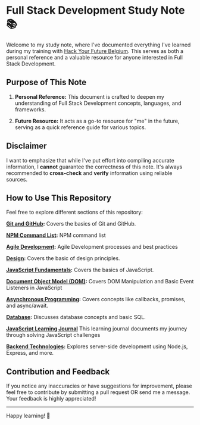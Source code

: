 # Full Stack Development Study Note 📚

Welcome to my study note, where I've documented everything I've learned during my training with [Hack Your Future Belgium](https://github.com/HYF-Class22). This serves as both a personal reference and a valuable resource for anyone interested in Full Stack Development.

## Purpose of This Note

1. **Personal Reference:** This document is crafted to deepen my understanding of Full Stack Development concepts, languages, and frameworks.

2. **Future Resource:** It acts as a go-to resource for "me" in the future, serving as a quick reference guide for various topics.

## Disclaimer

I want to emphasize that while I've put effort into compiling accurate information, I **cannot** guarantee the correctness of this note. It's always recommended to **cross-check** and **verify** information using reliable sources.

## How to Use This Repository

Feel free to explore different sections of this repository:

**[Git and GitHub](https://github.com/jgchoti/studynote/blob/main/basiccommand/git.md):** Covers the basics of Git and GitHub.

**[NPM Command List](https://github.com/jgchoti/studynote/blob/main/basiccommand/npm.md):** NPM command list

**[Agile Development](https://github.com/jgchoti/studynote/tree/main/agile-development):** Agile Development processes and best practices

**[Design](https://github.com/jgchoti/studynote/tree/main/design):** Covers the basic of design principles.

**[JavaScript Fundamentals](https://github.com/jgchoti/studynote/tree/main/learning-js):** Covers the basics of JavaScript.

**[Document Object Model (DOM)](https://github.com/jgchoti/studynote/blob/main/dom/):** Covers DOM Manipulation and Basic Event Listeners in JavaScript

**[Asynchronous Programming](https://github.com/jgchoti/studynote/tree/main/asynchronous-programming):** Covers concepts like callbacks, promises, and async/await.

**[Database](https://github.com/jgchoti/studynote/tree/main/database):** Discusses database concepts and basic SQL.

**[JavaScript Learning Journal](https://github.com/jgchoti/studynote/blob/main/js-learning-journal/README.md)** This learning journal documents my journey through solving JavaScript challenges

**[Backend Technologies](https://github.com/jgchoti/studynote/tree/main/backend-technologies):** Explores server-side development using Node.js, Express, and more.
<!-- - **[Frontend Technologies](link-to-frontend-technologies):** Dives into client-side development with HTML, CSS, and popular frameworks. -->

## Contribution and Feedback

If you notice any inaccuracies or have suggestions for improvement, please feel free to contribute by submitting a pull request OR send me a message. Your feedback is highly appreciated!

---

Happy learning! 🚀
